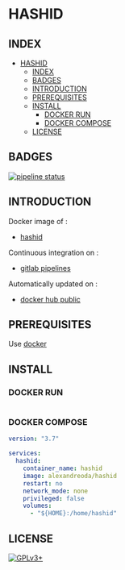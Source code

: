 # HASHID

## INDEX

- [HASHID](#hashid)
  - [INDEX](#index)
  - [BADGES](#badges)
  - [INTRODUCTION](#introduction)
  - [PREREQUISITES](#prerequisites)
  - [INSTALL](#install)
    - [DOCKER RUN](#docker-run)
    - [DOCKER COMPOSE](#docker-compose)
  - [LICENSE](#license)

## BADGES

[![pipeline status](https://gitlab.com/oda-alexandre/hashid/badges/master/pipeline.svg)](https://gitlab.com/oda-alexandre/hashid/commits/master)

## INTRODUCTION

Docker image of :

- [hashid](https://tools.kali.org/password-attacks/hash-identifier)

Continuous integration on :

- [gitlab pipelines](https://gitlab.com/oda-alexandre/hashid/pipelines)

Automatically updated on :

- [docker hub public](https://hub.docker.com/r/alexandreoda/hashid)

## PREREQUISITES

Use [docker](https://www.docker.com)

## INSTALL

### DOCKER RUN

```docker run -ti --rm --name hashid -v ${HOME}:/home/hashid alexandreoda/hashid
```

### DOCKER COMPOSE

```yml
version: "3.7"

services:
  hashid:
    container_name: hashid
    image: alexandreoda/hashid
    restart: no
    network_mode: none
    privileged: false
    volumes:
      - "${HOME}:/home/hashid"
```

## LICENSE

[![GPLv3+](http://gplv3.fsf.org/gplv3-127x51.png)](https://gitlab.com/oda-alexandre/hashid/blob/master/LICENSE)
